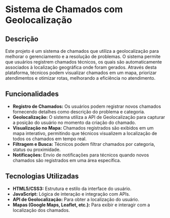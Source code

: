 # Sistema de Chamados com Geolocalização

## Descrição

Este projeto é um sistema de chamados que utiliza a geolocalização para melhorar o gerenciamento e a resolução de problemas. O sistema permite que usuários registrem chamados técnicos, os quais são automaticamente associados à localização geográfica onde foram gerados. Através desta plataforma, técnicos podem visualizar chamados em um mapa, priorizar atendimentos e otimizar rotas, melhorando a eficiência no atendimento.

## Funcionalidades

- **Registro de Chamados:** Os usuários podem registrar novos chamados fornecendo detalhes como descrição do problema e categoria.
- **Geolocalização:** O sistema utiliza a API de Geolocalização para capturar a posição do usuário no momento da criação do chamado.
- **Visualização no Mapa:** Chamados registrados são exibidos em um mapa interativo, permitindo que técnicos visualizem a localização de todos os chamados em tempo real.
- **Filtragem e Busca:** Técnicos podem filtrar chamados por categoria, status ou proximidade.
- **Notificações:** Envio de notificações para técnicos quando novos chamados são registrados em uma área específica.

## Tecnologias Utilizadas

- **HTML5/CSS3:** Estrutura e estilo da interface do usuário.
- **JavaScript:** Lógica de interação e integração com APIs.
- **API de Geolocalização:** Para obter a localização do usuário.
- **Mapas (Google Maps, Leaflet, etc.):** Para exibir e interagir com a localização dos chamados.